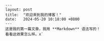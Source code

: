     ---
    layout: post
    title:  "欢迎来到我的博客！"
    date:   2024-05-20 10:18:00 +0800
    ---
    这是我的第一篇文章，我用 **Markdown** 语法写的！
    看看这效果怎么样。x`